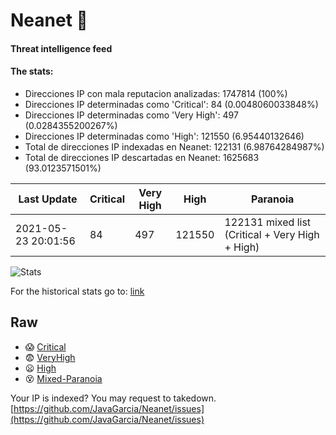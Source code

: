 # Neanet :hocho:
#### Threat intelligence feed
#### The stats:

- Direcciones IP con mala reputacion analizadas: 1747814 (100%)
- Direcciones IP determinadas como 'Critical':  84 (0.0048060033848%)
- Direcciones IP determinadas como 'Very High':  497 (0.0284355200267%)
- Direcciones IP determinadas como 'High':  121550 (6.95440132646)
- Total de direcciones IP indexadas en Neanet:  122131 (6.98764284987%)
- Total de direcciones IP descartadas en Neanet:  1625683 (93.0123571501%)

| Last Update | Critical | Very High | High | Paranoia |
| --- | --- | --- | --- | --- |
| 2021-05-23 20:01:56 | 84 | 497 | 121550 | 122131 mixed list (Critical + Very High + High)|

![Stats](https://docs.google.com/spreadsheets/d/e/2PACX-1vSnaNMIXVabIpDJjufMlzH7poXnshF3mgd8Is1g9ytUEzVsP5my4Trn8f-xkoLLQ38xpL3HtmUexLo6/pubchart?oid=501124687&format=image)

For the historical stats go to: [link](/stats.csv)
## Raw
- :scream: [Critical](https://raw.githubusercontent.com/JavaGarcia/Neanet/master/blacklists/neanet_critical.txt)
- :fearful: [VeryHigh](https://raw.githubusercontent.com/JavaGarcia/Neanet/master/blacklists/neanet_veryHigh.txtt)
- :frowning: [High](https://raw.githubusercontent.com/JavaGarcia/Neanet/master/blacklists/neanet_high.txt)
- :dizzy_face: [Mixed-Paranoia](https://raw.githubusercontent.com/JavaGarcia/Neanet/master/blacklists/neanet_all.txt)


Your IP is indexed? You may request to takedown. [https://github.com/JavaGarcia/Neanet/issues](https://github.com/JavaGarcia/Neanet/issues)









































































































































































































































































































































































































































































































































































































































































































































































































































































































































































































































































































































































































































































































































































































































































































































































































































































































































































































































































































































































































































































































































































































































































































































































































































































































































































































































































































































































































































































































































































































































































































































































































































































































































































































































































































































































































































































































































































































































































































































































































































































































































































































































































































































































































































































































































































































































































































































































































































































































































































































































































































































































































































































































































































































































































































































































































































































































































































































































































































































































































































































































































































































































































































































































































































































































































































































































































































































































